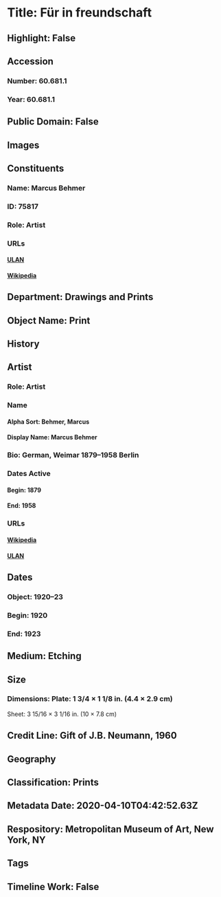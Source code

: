 # Title: Für in freundschaft
## Highlight: False
## Accession
### Number: 60.681.1
### Year: 60.681.1
## Public Domain: False
## Images
## Constituents
### Name: Marcus Behmer
### ID: 75817
### Role: Artist
### URLs
#### [ULAN](http://vocab.getty.edu/page/ulan/500043653)
#### [Wikipedia](https://www.wikidata.org/wiki/Q1894088)
## Department: Drawings and Prints
## Object Name: Print
## History
## Artist
### Role: Artist
### Name
#### Alpha Sort: Behmer, Marcus
#### Display Name: Marcus Behmer
### Bio: German, Weimar 1879–1958 Berlin
### Dates Active
#### Begin: 1879
#### End: 1958
### URLs
#### [Wikipedia](https://www.wikidata.org/wiki/Q1894088)
#### [ULAN](http://vocab.getty.edu/page/ulan/500043653)
## Dates
### Object: 1920–23
### Begin: 1920
### End: 1923
## Medium: Etching
## Size
### Dimensions: Plate: 1 3/4 × 1 1/8 in. (4.4 × 2.9 cm)
Sheet: 3 15/16 × 3 1/16 in. (10 × 7.8 cm)
## Credit Line: Gift of J.B. Neumann, 1960
## Geography
## Classification: Prints
## Metadata Date: 2020-04-10T04:42:52.63Z
## Respository: Metropolitan Museum of Art, New York, NY
## Tags
## Timeline Work: False